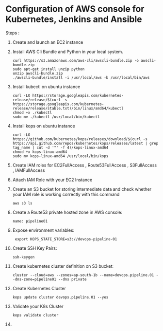 # Configuration of AWS console for Kubernetes, Jenkins and Ansible

Steps :

1. Create and launch an EC2 instance 
2. Install AWS Cli Bundle and Python in your local system.
    
    ```Shell
    curl https://s3.amazonaws.com/aws-cli/awscli-bundle.zip -o awscli-bundle.zip
    sudo apt-get install unzip python
    unzip awscli-bundle.zip
    ./awscli-bundle/install -i /usr/local/aws -b /usr/local/bin/aws
    ```
3. Install kubectl on ubuntu instance

    ```Shell
    curl -LO https://storage.googleapis.com/kubernetes-release/release/$(curl -s https://storage.googleapis.com/kubernetes-release/release/stable.txt)/bin/linux/amd64/kubectl
    chmod +x ./kubectl
    sudo mv ./kubectl /usr/local/bin/kubectl
    ```
4. Install kops on ubuntu instance

    ```Shell
    curl -LO https://github.com/kubernetes/kops/releases/download/$(curl -s https://api.github.com/repos/kubernetes/kops/releases/latest | grep tag_name | cut -d '"' -f 4)/kops-linux-amd64
    chmod +x kops-linux-amd64
    sudo mv kops-linux-amd64 /usr/local/bin/kops
    ```
5. Create IAM roles for EC2FullAccess , Route53FullAccess , S3FullAccess , IAMFullAccess

6. Attach IAM Role with your EC2 Instance 

7. Create an S3 bucket for storing intermediate data and check whether your IAM role is working correctly with this command 
      
    ```shell
    aws s3 ls
    ```

8. Create a Route53 private hosted zone in AWS console:
    ```shell
    name: pipeline01
    ```

9. Expose environment variables:
    ```shell
     export KOPS_STATE_STORE=s3://devops-pipeline-01
     ```

10. Create SSH Key Pairs:
    ```shell
    ssh-keygen
    ```

11. Create kubernetes cluster definition on S3 bucket:
    ```shell
    cluster --cloud=aws --zones=ap-south-1b --name=devops.pipeline.01 --dns-zone=pipeline01 --dns private
    ```
    
12. Create Kubernetes Cluster 
    ```shell
    kops update cluster devops.pipeline.01 --yes
    ```

13. Validate your K8s Cluster
    ```shell
    kops validate cluster
    ```

14. 

